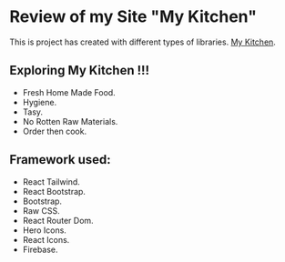 # Review of my Site "My Kitchen"

This is project has created with different types of libraries. [My Kitchen](https://cooking-app-11648.web.app/).

## Exploring My Kitchen !!!

* Fresh Home Made Food.
* Hygiene.
* Tasy.
* No Rotten Raw Materials.
* Order then cook.

## Framework used:

* React Tailwind.
* React Bootstrap.
* Bootstrap.
* Raw CSS.
* React Router Dom.
* Hero Icons.
* React Icons.
* Firebase.